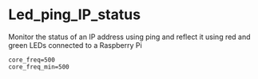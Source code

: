 # Led_ping_IP_status
Monitor the status of an IP address using ping and reflect it using red and green LEDs connected to a Raspberry Pi

    core_freq=500
    core_freq_min=500
    
